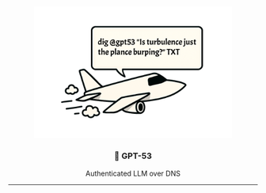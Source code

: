 <div align="center">
  <img src="gpt.png" alt="GPT53 Plane" width="400">
    <h3>🤖 GPT-53</h3>
  <p>Authenticated LLM over DNS</p>
</div>

---
